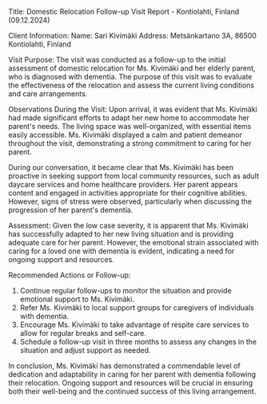  Title: Domestic Relocation Follow-up Visit Report - Kontiolahti, Finland (09.12.2024)

Client Information:
Name: Sari Kivimäki
Address: Metsänkartano 3A, 86500 Kontiolahti, Finland

Visit Purpose:
The visit was conducted as a follow-up to the initial assessment of domestic relocation for Ms. Kivimäki and her elderly parent, who is diagnosed with dementia. The purpose of this visit was to evaluate the effectiveness of the relocation and assess the current living conditions and care arrangements.

Observations During the Visit:
Upon arrival, it was evident that Ms. Kivimäki had made significant efforts to adapt her new home to accommodate her parent's needs. The living space was well-organized, with essential items easily accessible. Ms. Kivimäki displayed a calm and patient demeanor throughout the visit, demonstrating a strong commitment to caring for her parent.

During our conversation, it became clear that Ms. Kivimäki has been proactive in seeking support from local community resources, such as adult daycare services and home healthcare providers. Her parent appears content and engaged in activities appropriate for their cognitive abilities. However, signs of stress were observed, particularly when discussing the progression of her parent's dementia.

Assessment:
Given the low case severity, it is apparent that Ms. Kivimäki has successfully adapted to her new living situation and is providing adequate care for her parent. However, the emotional strain associated with caring for a loved one with dementia is evident, indicating a need for ongoing support and resources.

Recommended Actions or Follow-up:
1. Continue regular follow-ups to monitor the situation and provide emotional support to Ms. Kivimäki.
2. Refer Ms. Kivimäki to local support groups for caregivers of individuals with dementia.
3. Encourage Ms. Kivimäki to take advantage of respite care services to allow for regular breaks and self-care.
4. Schedule a follow-up visit in three months to assess any changes in the situation and adjust support as needed.

In conclusion, Ms. Kivimäki has demonstrated a commendable level of dedication and adaptability in caring for her parent with dementia following their relocation. Ongoing support and resources will be crucial in ensuring both their well-being and the continued success of this living arrangement.